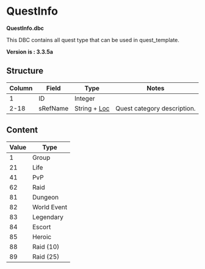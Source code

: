 # QuestInfo

**QuestInfo.dbc**

This DBC contains all quest type that can be used in quest_template.

**Version is : 3.3.5a**

## Structure

| Column | Field | Type | Notes |
| --- | --- | --- | --- |
| 1 | ID | Integer |   |
| 2-18 | sRefName | String + [Loc](Localization_lang.md) | Quest category description. |

## Content

| Value | Type |
| --- | --- |
| 1 | Group |
| 21 | Life |
| 41 | PvP |
| 62 | Raid |
| 81 | Dungeon |
| 82 | World Event |
| 83 | Legendary |
| 84 | Escort |
| 85 | Heroic |
| 88 | Raid (10) |
| 89 | Raid (25) |
